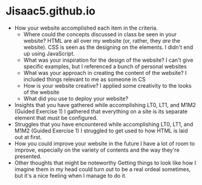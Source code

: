 # Jisaac5.github.io
- How your website accomplished each item in the criteria.
    - Where could the concepts discussed in class be seen in your website?
    HTML are all over my website (or, rather, they *are* the website). CSS is seen as the designing on the elements. I didn't end up using JavaScript.
    - What was your inspiration for the design of the website?
    I can't give specific examples, but I referenced a bunch of personal websites
    - What was your approach in creating the content of the website?
    I included things relevant to me as someone in CS
    - How is your website creative?
    I applied some creativity to the looks of the website
    - What did you use to deploy your website?
- Insights that you have gathered while accomplishing LT0, LT1, and M1M2 (Guided Exercise 1)
I gathered that everything on a site is its separate element that must be configured.
- Struggles that you have encountered while accomplishing LT0, LT1, and M1M2 (Guided Exercise 1)
I struggled to get used to how HTML is laid out at first.
- How you could improve your website in the future
I have a lot of room to improve, especially on the variety of contents and the way they're presented.
- Other thoughts that might be noteworthy
Getting things to look like how I imagine them in my head could turn out to be a real ordeal sometimes, but it's a nice feeling when I manage to do it.